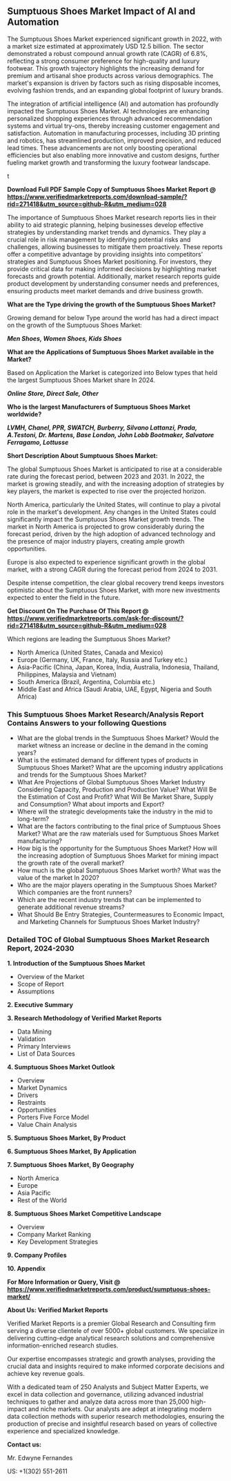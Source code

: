 <h2>Sumptuous Shoes Market Impact of AI and Automation</h2><p>The Sumptuous Shoes Market experienced significant growth in 2022, with a market size estimated at approximately USD 12.5 billion. The sector demonstrated a robust compound annual growth rate (CAGR) of 6.8%, reflecting a strong consumer preference for high-quality and luxury footwear. This growth trajectory highlights the increasing demand for premium and artisanal shoe products across various demographics. The market's expansion is driven by factors such as rising disposable incomes, evolving fashion trends, and an expanding global footprint of luxury brands.</p><p>The integration of artificial intelligence (AI) and automation has profoundly impacted the Sumptuous Shoes Market. AI technologies are enhancing personalized shopping experiences through advanced recommendation systems and virtual try-ons, thereby increasing customer engagement and satisfaction. Automation in manufacturing processes, including 3D printing and robotics, has streamlined production, improved precision, and reduced lead times. These advancements are not only boosting operational efficiencies but also enabling more innovative and custom designs, further fueling market growth and transforming the luxury footwear landscape.</p>t</p><p id="" class=""><strong>Download Full PDF Sample Copy of Sumptuous Shoes Market Report @ <a href="https://www.verifiedmarketreports.com/download-sample/?rid=271418&utm_source=github-R&utm_medium=028" target="_blank">https://www.verifiedmarketreports.com/download-sample/?rid=271418&utm_source=github-R&utm_medium=028</a></strong></p><p>The importance of&nbsp;Sumptuous Shoes Market research reports lies in their ability to aid strategic planning, helping businesses develop effective strategies by understanding market trends and dynamics. They play a crucial role in risk management by identifying potential risks and challenges, allowing businesses to mitigate them proactively. These reports offer a competitive advantage by providing insights into competitors' strategies and Sumptuous Shoes Market positioning. For investors, they provide critical data for making informed decisions by highlighting market forecasts and growth potential. Additionally, market research reports guide product development by understanding consumer needs and preferences, ensuring products meet market demands and drive business growth.</p><p><strong>What are the&nbsp;Type driving the growth of the Sumptuous Shoes Market?</strong></p><p id="" class="">Growing demand for below Type around the world has had a direct impact on the growth of the Sumptuous Shoes Market:</p><em><strong>Men Shoes, Women Shoes, Kids Shoes</strong></em></p><strong>What are the&nbsp;Applications&nbsp;of Sumptuous Shoes Market available in the Market?</strong></p><p id="" class="">Based on Application the Market is categorized into Below types that held the largest Sumptuous Shoes Market share In 2024.</p><em><strong>Online Store, Direct Sale, Other</strong></em></p><strong>Who is the largest Manufacturers of Sumptuous Shoes Market worldwide?</strong></p><p><em><strong>LVMH, Chanel, PPR, SWATCH, Burberry, Silvano Lattanzi, Prada, A.Testoni, Dr. Martens, Base London, John Lobb Bootmaker, Salvatore Ferragamo, Lottusse</strong></em></p><p id="" class=""><strong>Short Description About Sumptuous Shoes Market:</strong></p><p>The global Sumptuous Shoes Market is anticipated to rise at a considerable rate during the forecast period, between 2023 and 2031. In 2022, the market is growing steadily, and with the increasing adoption of strategies by key players, the market is expected to rise over the projected horizon.</p><p>North America, particularly the United States, will continue to play a pivotal role in the market's development. Any changes in the United States could significantly impact the Sumptuous Shoes Market growth trends. The market in North America is projected to grow considerably during the forecast period, driven by the high adoption of advanced technology and the presence of major industry players, creating ample growth opportunities.</p><p>Europe is also expected to experience significant growth in the global market, with a strong CAGR during the forecast period from 2024 to 2031.</p><p>Despite intense competition, the clear global recovery trend keeps investors optimistic about the Sumptuous Shoes Market, with more new investments expected to enter the field in the future.</p><p id="" class=""><strong>Get Discount On The Purchase Of This Report @ <a href="https://www.verifiedmarketreports.com/ask-for-discount/?rid=271418&utm_source=github-R&utm_medium=028" target="_blank">https://www.verifiedmarketreports.com/ask-for-discount/?rid=271418&utm_source=github-R&utm_medium=028</a></strong></p>Which regions are leading the Sumptuous Shoes Market?</p><ul><li>North America (United States, Canada and Mexico)</li><li>Europe (Germany, UK, France, Italy, Russia and Turkey etc.)</li><li>Asia-Pacific (China, Japan, Korea, India, Australia, Indonesia, Thailand, Philippines, Malaysia and Vietnam)</li><li>South America (Brazil, Argentina, Columbia etc.)</li><li>Middle East and Africa (Saudi Arabia, UAE, Egypt, Nigeria and South Africa)</li></ul><h3 id="" class="">This Sumptuous Shoes Market Research/Analysis Report Contains Answers to your following Questions</h3><ul><li>What are the global trends in the Sumptuous Shoes Market? Would the market witness an increase or decline in the demand in the coming years?</li><li>What is the estimated demand for different types of products in Sumptuous Shoes Market? What are the upcoming industry applications and trends for the Sumptuous Shoes Market?</li><li>What Are Projections of Global Sumptuous Shoes Market Industry Considering Capacity, Production and Production Value? What Will Be the Estimation of Cost and Profit? What Will Be Market Share, Supply and Consumption? What about imports and Export?</li><li>Where will the strategic developments take the industry in the mid to long-term?</li><li>What are the factors contributing to the final price of Sumptuous Shoes Market? What are the raw materials used for Sumptuous Shoes Market manufacturing?</li><li>How big is the opportunity for the Sumptuous Shoes Market? How will the increasing adoption of Sumptuous Shoes Market for mining impact the growth rate of the overall market?</li><li>How much is the global Sumptuous Shoes Market worth? What was the value of the market In 2020?</li><li>Who are the major players operating in the Sumptuous Shoes Market? Which companies are the front runners?</li><li>Which are the recent industry trends that can be implemented to generate additional revenue streams?</li><li>What Should Be Entry Strategies, Countermeasures to Economic Impact, and Marketing Channels for Sumptuous Shoes Market Industry?</li></ul><h3 id="" class="">Detailed TOC of Global Sumptuous Shoes Market Research Report, 2024-2030</h3><p id="" class=""><strong>1. Introduction of the Sumptuous Shoes Market</strong></p><ul><li>Overview of the Market</li><li>Scope of Report</li><li>Assumptions</li></ul><p id="" class=""><strong>2. Executive Summary</strong></p><p id="" class=""><strong>3. Research Methodology of Verified Market Reports</strong></p><ul><li>Data Mining</li><li>Validation</li><li>Primary Interviews</li><li>List of Data Sources</li></ul><p id="" class=""><strong>4. Sumptuous Shoes Market Outlook</strong></p><ul><li>Overview</li><li>Market Dynamics</li><li>Drivers</li><li>Restraints</li><li>Opportunities</li><li>Porters Five Force Model</li><li>Value Chain Analysis</li></ul><p id="" class=""><strong>5. Sumptuous Shoes Market, By Product</strong></p><p id="" class=""><strong>6. Sumptuous Shoes Market, By Application</strong></p><p id="" class=""><strong>7. Sumptuous Shoes Market, By Geography</strong></p><ul><li>North America</li><li>Europe</li><li>Asia Pacific</li><li>Rest of the World</li></ul><p id="" class=""><strong>8. Sumptuous Shoes Market Competitive Landscape</strong></p><ul><li>Overview</li><li>Company Market Ranking</li><li>Key Development Strategies</li></ul><p id="" class=""><strong>9. Company Profiles</strong></p><p id="" class=""><strong>10. Appendix</strong></p><p id="" class=""><strong>For More Information or Query, Visit @ <a href="https://www.verifiedmarketreports.com/product/sumptuous-shoes-market/" target="_blank">https://www.verifiedmarketreports.com/product/sumptuous-shoes-market/</a></strong></p><p id="" class=""><strong>About Us: Verified Market Reports</strong></p><p id="" class="">Verified Market Reports is a premier Global Research and Consulting firm serving a diverse clientele of over 5000+ global customers. We specialize in delivering cutting-edge analytical research solutions and comprehensive information-enriched research studies.</p><p id="" class="">Our expertise encompasses strategic and growth analyses, providing the crucial data and insights required to make informed corporate decisions and achieve key revenue goals.</p><p id="" class="">With a dedicated team of 250 Analysts and Subject Matter Experts, we excel in data collection and governance, utilizing advanced industrial techniques to gather and analyze data across more than 25,000 high-impact and niche markets. Our analysts are adept at integrating modern data collection methods with superior research methodologies, ensuring the production of precise and insightful research based on years of collective experience and specialized knowledge.</p><p id="" class=""><strong>Contact us:</strong></p><p id="" class="">Mr. Edwyne Fernandes</p><p id="" class="">US: +1(302) 551-2611</p>